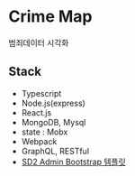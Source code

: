 # Crime Map
범죄데이터 시각화

## Stack
- Typescript
- Node.js(express)
- React.js
- MongoDB, Mysql
- state : Mobx
- Webpack
- GraphQL, RESTful
- [SD2 Admin Bootstrap 템플릿](https://startbootstrap.com/themes/sb-admin-2/)
